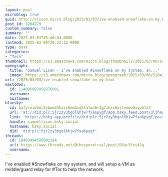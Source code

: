 ```yaml
---
layout: post
microblog: true
guid: http://slison.micro.blog/2025/03/03/ive-enabled-snowflake-on-my.html
post_id: 5204279
custom_summary: false
summary: ""
date: 2025-03-03T05:40:34-0000
lastmod: 2025-03-06T20:22:12-0000
type: post
categories:
- "Tech"
thumbnail: https://s3.amazonaws.com/micro.blog/thumbnails/2025/03/06/samuellison.com/749ecd49d6dae612298f785045dd7e98.png
opengraph:
  title: "Samuel Lison - I’ve enabled #Snowflake on my system, an..."
  image: https://s3.amazonaws.com/micro.blog/opengraph/2025/03/06/5204279.png
url: /2025/03/03/ive-enabled-snowflake-on-my.html
mastodon:
  id: 114096893958276001
  username: 
  hostname: 
bluesky:
  id: bafyreie5ml3vbwm3hhzis6em5vqkla7wn6r2g7ihxs6wjtemwo5uyp5fx4
  url: 'at://did:plc:5jr2zy3bgol6hjw7fxa6pygf/app.bsky.feed.post/3ljhagdedag2j'
  link: 'https://bsky.app/profile/did:plc:5jr2zy3bgol6hjw7fxa6pygf/post/3ljhagdedag2j'
  handle: samuellison.bsky.social
  hostname: bsky.social
  did: 'did:plc:5jr2zy3bgol6hjw7fxa6pygf'
threads:
  id: 18493494595002184
  url: https://www.threads.net/@thesporetrail/post/DGuc5fxt42q
  username: 
---
```

I've enabled #Snowflake on my system, and will setup a VM as middle/guard relay for #Tor to help the network.
